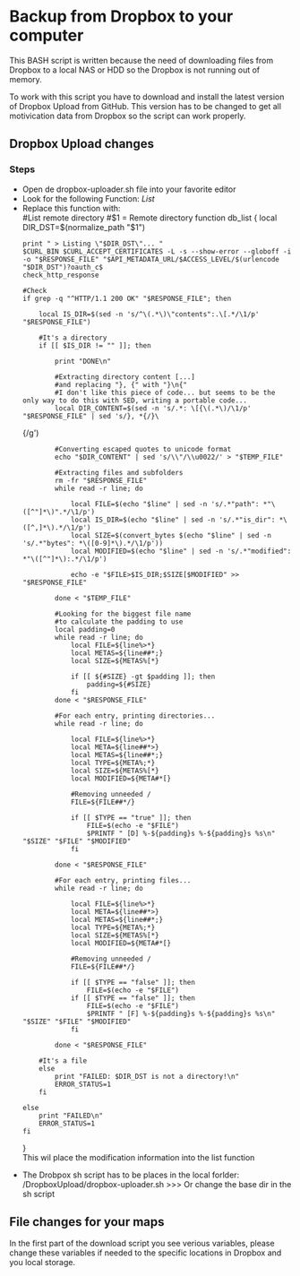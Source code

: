 # Backup from Dropbox to your computer

This BASH script is written because the need of downloading files from Dropbox to a local NAS or HDD so the Dropbox is not running out of memory. 

To work with this script you have to download and install the latest version of Dropbox Upload from GitHub. This version has to be changed to get all motivication data from Dropbox so the script can work properly.


<h2>Dropbox Upload changes</h2>

<h3>Steps</h3>
<ul>
<li>Open de dropbox-uploader.sh file into your favorite editor</li>
<li>Look for the following Function: <i>List</i></li>
<li>Replace this function with:</br>
#List remote directory
#$1 = Remote directory
function db_list
{
    local DIR_DST=$(normalize_path "$1")

    print " > Listing \"$DIR_DST\"... "
    $CURL_BIN $CURL_ACCEPT_CERTIFICATES -L -s --show-error --globoff -i -o "$RESPONSE_FILE" "$API_METADATA_URL/$ACCESS_LEVEL/$(urlencode "$DIR_DST")?oauth_c$
    check_http_response

    #Check
    if grep -q "^HTTP/1.1 200 OK" "$RESPONSE_FILE"; then

        local IS_DIR=$(sed -n 's/^\(.*\)\"contents":.\[.*/\1/p' "$RESPONSE_FILE")

        #It's a directory
        if [[ $IS_DIR != "" ]]; then

            print "DONE\n"

            #Extracting directory content [...]
            #and replacing "}, {" with "}\n{"
            #I don't like this piece of code... but seems to be the only way to do this with SED, writing a portable code...
            local DIR_CONTENT=$(sed -n 's/.*: \[{\(.*\)/\1/p' "$RESPONSE_FILE" | sed 's/}, *{/}\
{/g')

            #Converting escaped quotes to unicode format
            echo "$DIR_CONTENT" | sed 's/\\"/\\u0022/' > "$TEMP_FILE"

            #Extracting files and subfolders
            rm -fr "$RESPONSE_FILE"
            while read -r line; do

                local FILE=$(echo "$line" | sed -n 's/.*"path": *"\([^"]*\)".*/\1/p')
                local IS_DIR=$(echo "$line" | sed -n 's/.*"is_dir": *\([^,]*\).*/\1/p')
                local SIZE=$(convert_bytes $(echo "$line" | sed -n 's/.*"bytes": *\([0-9]*\).*/\1/p'))
                local MODIFIED=$(echo "$line" | sed -n 's/.*"modified": *"\([^"]*\):.*/\1/p')

                echo -e "$FILE>$IS_DIR;$SIZE[$MODIFIED" >> "$RESPONSE_FILE"

            done < "$TEMP_FILE"

            #Looking for the biggest file name
            #to calculate the padding to use
            local padding=0
            while read -r line; do
                local FILE=${line%>*}
                local METAS=${line##*;}
                local SIZE=${METAS%[*}

                if [[ ${#SIZE} -gt $padding ]]; then
                    padding=${#SIZE}
                fi
            done < "$RESPONSE_FILE"

            #For each entry, printing directories...
            while read -r line; do

                local FILE=${line%>*}
                local META=${line##*>}
                local METAS=${line##*;}
                local TYPE=${META%;*}
                local SIZE=${METAS%[*}
                local MODIFIED=${META#*[}

                #Removing unneeded /
                FILE=${FILE##*/}

                if [[ $TYPE == "true" ]]; then
                    FILE=$(echo -e "$FILE")
                    $PRINTF " [D] %-${padding}s %-${padding}s %s\n" "$SIZE" "$FILE" "$MODIFIED"
                fi

            done < "$RESPONSE_FILE"

            #For each entry, printing files...
            while read -r line; do

                local FILE=${line%>*}
                local META=${line##*>}
                local METAS=${line##*;}
                local TYPE=${META%;*}
                local SIZE=${METAS%[*}
                local MODIFIED=${META#*[}

                #Removing unneeded /
                FILE=${FILE##*/}

                if [[ $TYPE == "false" ]]; then
                    FILE=$(echo -e "$FILE")
                if [[ $TYPE == "false" ]]; then
                    FILE=$(echo -e "$FILE")
                    $PRINTF " [F] %-${padding}s %-${padding}s %s\n" "$SIZE" "$FILE" "$MODIFIED"
                fi

            done < "$RESPONSE_FILE"

        #It's a file
        else
            print "FAILED: $DIR_DST is not a directory!\n"
            ERROR_STATUS=1
        fi

    else
        print "FAILED\n"
        ERROR_STATUS=1
    fi
}
</br>
This wil place the modification information into the list function

<li>The Drobpox sh script has to be places in the local forlder: /DropboxUpload/dropbox-uploader.sh >>> Or change the base dir in the sh script</li>
</ul>

<h2>File changes for your maps</h2>
In the first part of the download script you see verious variables, please change these variables if needed to the specific locations in Dropbox and you local storage.

